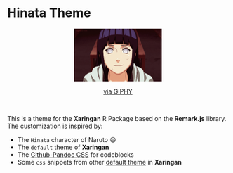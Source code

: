 # Hinata Theme

<p align="center">
<img src="img/hinata.gif" width="200" align= "middle" alt="">
</p>

<p align="center">
<a href="https://giphy.com/gifs/naruto-shippuden-well-qKr1nIRfIQPYI/embed">via GIPHY</a>
</p>

</br>

This is a theme for the **Xaringan** R Package based on the **Remark.js** library. The customization is inspired by:
* The `Hinata` character of Naruto :smile:
* The `default` theme of **Xaringan**
* The [Github-Pandoc CSS](https://gist.github.com/dashed/6714393) for codeblocks
* Some `css` snippets from other [default theme](https://github.com/yihui/xaringan/wiki/Themes) in **Xaringan** 